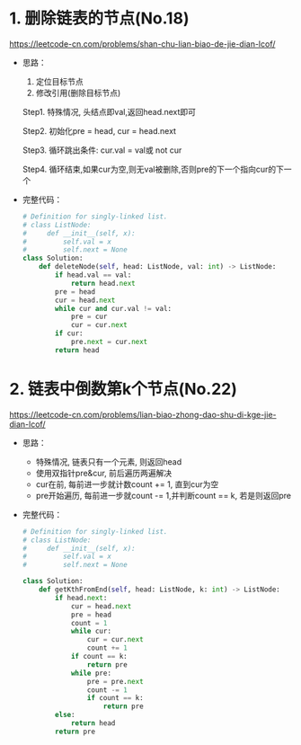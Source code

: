 # 1. 删除链表的节点(No.18)

https://leetcode-cn.com/problems/shan-chu-lian-biao-de-jie-dian-lcof/

- 思路：

    1. 定位目标节点
    2. 修改引用(删除目标节点)

    Step1. 特殊情况, 头结点即val,返回head.next即可

    Step2. 初始化pre = head, cur = head.next

    Step3. 循环跳出条件: cur.val = val或 not cur

    Step4. 循环结束,如果cur为空,则无val被删除,否则pre的下一个指向cur的下一个

- 完整代码：

    ```python
    # Definition for singly-linked list.
    # class ListNode:
    #     def __init__(self, x):
    #         self.val = x
    #         self.next = None
    class Solution:
        def deleteNode(self, head: ListNode, val: int) -> ListNode:
            if head.val == val:
                return head.next
            pre = head
            cur = head.next
            while cur and cur.val != val:
                pre = cur
                cur = cur.next
            if cur:
                pre.next = cur.next
            return head
    ```

# 2. 链表中倒数第k个节点(No.22)

https://leetcode-cn.com/problems/lian-biao-zhong-dao-shu-di-kge-jie-dian-lcof/

- 思路：

    - 特殊情况, 链表只有一个元素, 则返回head
    - 使用双指针pre&cur, 前后遍历两遍解决
    - cur在前, 每前进一步就计数count += 1, 直到cur为空
    - pre开始遍历, 每前进一步就count -= 1,并判断count == k, 若是则返回pre

- 完整代码：

    ```python
    # Definition for singly-linked list.
    # class ListNode:
    #     def __init__(self, x):
    #         self.val = x
    #         self.next = None
    
    class Solution:
        def getKthFromEnd(self, head: ListNode, k: int) -> ListNode:
            if head.next:
                cur = head.next
                pre = head
                count = 1
                while cur:
                    cur = cur.next
                    count += 1
                if count == k:
                    return pre
                while pre:
                    pre = pre.next
                    count -= 1
                    if count == k:
                        return pre
            else:
                return head
            return pre
    ```

    